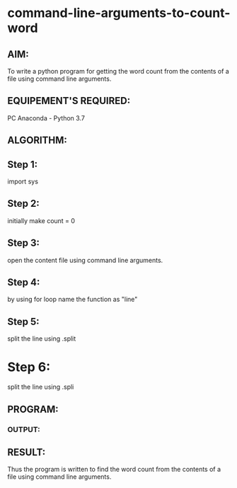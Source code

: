 # command-line-arguments-to-count-word
## AIM:
To write a python program for getting the word count from the contents of a file using command line arguments.
## EQUIPEMENT'S REQUIRED: 
PC
Anaconda - Python 3.7
## ALGORITHM: 
## Step 1:
import sys
## Step 2:
initially make count = 0
## Step 3:
open the content file using command line arguments.
## Step 4:
by using for loop name the function as "line"
## Step 5:
split the line using .split
# Step 6:
split the line using .spli
## PROGRAM:

### OUTPUT:



## RESULT:
Thus the program is written to find the word count from the contents of a file using command line arguments.
